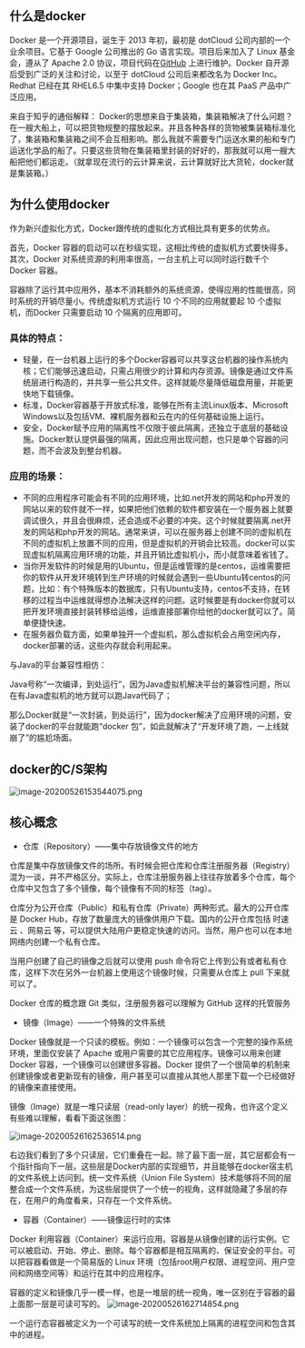 ## 什么是docker

Docker 是一个开源项目，诞生于 2013 年初，最初是 dotCloud 公司内部的一个业余项目。它基于 Google 公司推出的 Go 语言实现。项目后来加入了 Linux 基金会，遵从了 Apache 2.0 协议，项目代码在[GitHub](https://github.com/docker/docker) 上进行维护。Docker 自开源后受到广泛的关注和讨论，以至于 dotCloud 公司后来都改名为 Docker Inc。Redhat 已经在其 RHEL6.5 中集中支持 Docker；Google 也在其 PaaS 产品中广泛应用。

来自于知乎的通俗解释： Docker的思想来自于集装箱，集装箱解决了什么问题？在一艘大船上，可以把货物规整的摆放起来。并且各种各样的货物被集装箱标准化了，集装箱和集装箱之间不会互相影响。那么我就不需要专门运送水果的船和专门运送化学品的船了。只要这些货物在集装箱里封装的好好的，那我就可以用一艘大船把他们都运走。（就拿现在流行的云计算来说，云计算就好比大货轮，docker就是集装箱。）

## 为什么使用docker

作为新兴虚拟化方式，Docker跟传统的虚拟化方式相比具有更多的优势点。

首先，Docker 容器的启动可以在秒级实现，这相比传统的虚拟机方式要快得多。其次，Docker 对系统资源的利用率很高，一台主机上可以同时运行数千个 Docker 容器。

容器除了运行其中应用外，基本不消耗额外的系统资源，使得应用的性能很高，同时系统的开销尽量小。传统虚拟机方式运行 10 个不同的应用就要起 10 个虚拟机，而Docker 只需要启动 10 个隔离的应用即可。

### 具体的特点：

- 轻量，在一台机器上运行的多个Docker容器可以共享这台机器的操作系统内核；它们能够迅速启动，只需占用很少的计算和内存资源。镜像是通过文件系统层进行构造的，并共享一些公共文件。这样就能尽量降低磁盘用量，并能更快地下载镜像。
- 标准，Docker容器基于开放式标准，能够在所有主流Linux版本、Microsoft Windows以及包括VM、裸机服务器和云在内的任何基础设施上运行。
- 安全，Docker赋予应用的隔离性不仅限于彼此隔离，还独立于底层的基础设施。Docker默认提供最强的隔离，因此应用出现问题，也只是单个容器的问题，而不会波及到整台机器。

### 应用的场景：

- 不同的应用程序可能会有不同的应用环境，比如.net开发的网站和php开发的网站以来的软件就不一样，如果把他们依赖的软件都安装在一个服务器上就要调试很久，并且会很麻烦，还会造成不必要的冲突。这个时候就要隔离.net开发的网站和php开发的网站。通常来讲，可以在服务器上创建不同的虚拟机在不同的虚拟机上放置不同的应用，但是虚拟机的开销会比较高。docker可以实现虚拟机隔离应用环境的功能，并且开销比虚拟机小，而小就意味着省钱了。
- 当你开发软件的时候是用的Ubuntu，但是运维管理的是centos，运维需要把你的软件从开发环境转到生产环境的时候就会遇到一些Ubuntu转centos的问题，比如：有个特殊版本的数据库，只有Ubuntu支持，centos不支持，在转移的过程当中运维就得想办法解决这样的问题。这时候要是有docker你就可以把开发环境直接封装转移给运维，运维直接部署你给他的docker就可以了。简单便捷快速。
- 在服务器负载方面，如果单独开一个虚拟机，那么虚拟机会占用空闲内存，docker部署的话，这些内存就会利用起来。

与Java的平台兼容性相仿：

Java号称“一次编译，到处运行”，因为Java虚拟机解决平台的兼容性问题，所以在有Java虚拟机的地方就可以跑Java代码了；

那么Docker就是“一次封装，到处运行”，因为docker解决了应用环境的问题，安装了docker的平台就能跑“docker 包”，如此就解决了“开发环境了跑，一上线就崩了”的尴尬场面。

## docker的C/S架构

![image-20200526153544075.png](http://resource.lzyan.fun/lzyan_blog_system/2021_04_16/png/832596758524592128.png)

## 核心概念

- 仓库（Repository）——集中存放镜像文件的地方

仓库是集中存放镜像文件的场所。有时候会把仓库和仓库注册服务器（Registry）混为一谈，并不严格区分。实际上，仓库注册服务器上往往存放着多个仓库，每个仓库中又包含了多个镜像，每个镜像有不同的标签（tag）。

仓库分为公开仓库（Public）和私有仓库（Private）两种形式。最大的公开仓库是 Docker Hub，存放了数量庞大的镜像供用户下载。国内的公开仓库包括 时速云 、网易云 等，可以提供大陆用户更稳定快速的访问。当然，用户也可以在本地网络内创建一个私有仓库。

当用户创建了自己的镜像之后就可以使用 push 命令将它上传到公有或者私有仓库，这样下次在另外一台机器上使用这个镜像时候，只需要从仓库上 pull 下来就可以了。

Docker 仓库的概念跟 Git 类似，注册服务器可以理解为 GitHub 这样的托管服务

- 镜像（Image）——一个特殊的文件系统

Docker 镜像就是一个只读的模板。例如：一个镜像可以包含一个完整的操作系统环境，里面仅安装了 Apache 或用户需要的其它应用程序。镜像可以用来创建 Docker 容器，一个镜像可以创建很多容器。Docker 提供了一个很简单的机制来创建镜像或者更新现有的镜像，用户甚至可以直接从其他人那里下载一个已经做好的镜像来直接使用。

镜像（Image）就是一堆只读层（read-only layer）的统一视角，也许这个定义有些难以理解，看看下面这张图：

![image-20200526162536514.png](http://resource.lzyan.fun/lzyan_blog_system/2021_04_16/png/832596899100884992.png)

右边我们看到了多个只读层，它们重叠在一起。除了最下面一层，其它层都会有一个指针指向下一层。这些层是Docker内部的实现细节，并且能够在docker宿主机的文件系统上访问到。统一文件系统（Union File System）技术能够将不同的层整合成一个文件系统，为这些层提供了一个统一的视角，这样就隐藏了多层的存在，在用户的角度看来，只存在一个文件系统。

- 容器（Container）——镜像运行时的实体

Docker 利用容器（Container）来运行应用。容器是从镜像创建的运行实例。它可以被启动、开始、停止、删除。每个容器都是相互隔离的、保证安全的平台。可以把容器看做是一个简易版的 Linux 环境（包括root用户权限、进程空间、用户空间和网络空间等）和运行在其中的应用程序。

容器的定义和镜像几乎一模一样，也是一堆层的统一视角，唯一区别在于容器的最上面那一层是可读可写的。 ![image-20200526162714854.png](http://resource.lzyan.fun/lzyan_blog_system/2021_04_16/png/832597043825344512.png)

一个运行态容器被定义为一个可读写的统一文件系统加上隔离的进程空间和包含其中的进程。